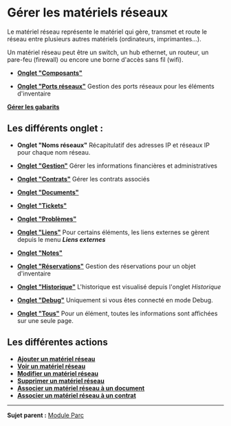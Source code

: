Gérer les matériels réseaux
===========================

Le matériel réseau représente le matériel qui gère, transmet et route le réseau entre plusieurs autres matériels (ordinateurs, imprimantes...).

Un matériel réseau peut être un switch, un hub ethernet, un routeur, un pare-feu (firewall) ou encore une borne d'accès sans fil (wifi).

-   **[Onglet "Composants"](index.php?fr/Les_différents_onglets/Onglet_Composants.md)**

-   **[Onglet "Ports réseaux"](index.php?fr/Les_différents_onglets/Onglet_Ports_réseaux.md)**
     Gestion des ports réseaux pour les éléments d'inventaire

**[Gérer les gabarits](index.php?fr/Les_différentes_actions/Gérer_les_gabarits.md)**

Les différents onglet :
---------------------
-   **Onglet "Noms réseaux"**
     Récapitulatif des adresses IP et réseaux IP pour chaque nom réseau.

-   **[Onglet "Gestion"](index.php?fr/Les_différents_onglets/Onglet_Gestion.md)**
    Gérer les informations financières et administratives

-   **[Onglet "Contrats"](index.php?fr/Les_différents_onglets/Onglet_Contrats.md)**
    Gérer les contrats associés

-   **[Onglet "Documents"](index.php?fr/Les_différents_onglets/Onglet_Documents.md)**

-   **[Onglet "Tickets"](index.php?fr/Les_différents_onglets/Onglet_Tickets.md)**

-   **[Onglet "Problèmes"](index.php?fr/Les_différents_onglets/Onglet_Problèmes.md)**

-   **[Onglet "Liens"](index.php?fr/Les_différents_onglets/Onglet_Liens.md)**
     Pour certains éléments, les liens externes se gèrent depuis le menu ***Liens externes***

-   **[Onglet "Notes"](index.php?fr/Les_différents_onglets/Onglet_Notes.md)**

-   **[Onglet "Réservations"](index.php?fr/Les_différents_onglets/Onglet_Réservations.md)**
     Gestion des réservations pour un objet d'inventaire

-   **[Onglet "Historique"](index.php?fr/Les_différents_onglets/Onglet_Historique.md)**
     L'historique est visualisé depuis l'onglet *Historique*

-   **[Onglet "Debug"](index.php?fr/Les_différents_onglets/Onglet_Debug.md)**
    Uniquement si vous êtes connecté en mode Debug.

-   **[Onglet "Tous"](index.php?fr/Les_différents_onglets/Onglet_Tous.md)**
     Pour un élément, toutes les informations sont affichées sur une seule page.

Les différentes actions
-----------------------
-   **[Ajouter un matériel réseau](index.php?fr/Les_différentes_actions/Créer_un_nouvel_objet.md)**
-   **[Voir un matériel réseau](index.php?fr/Les_différentes_actions/Visualiser_un_objet.md)**
-   **[Modifier un matériel réseau](index.php?fr/Les_différentes_actions/Modifier_un_objet.md)**
-   **[Supprimer un matériel réseau](index.php?fr/Les_différentes_actions/Supprimer_un_objet.md)**
-   **[Associer un matériel réseau à un document](index.php?fr/Les_différentes_actions/Lier_un_document_à_un_objet.md)**
-   **[Associer un matériel réseau à un contrat](index.php?fr/Les_différentes_actions/Lier_un_contrat_à_un_objet.md)**


-----------
**Sujet parent :** [Module Parc](index.php?fr/03_Module_Parc/01_Module_Parc.md "Module Parc de GLPI")
